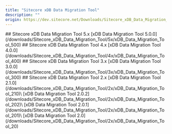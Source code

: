 ```yaml
---
title: "Sitecore xDB Data Migration Tool"
description: ""
origin: https://dev.sitecore.net/Downloads/Sitecore_xDB_Data_Migration_Tool.aspx
---
```


<Card variant='outlineRaised' px={0} mb={8}>
<CardHeader>
## Sitecore xDB Data Migration Tool 5.x
</CardHeader>
<CardBody>
[xDB Data Migration Tool 5.0.0](/downloads/Sitecore_xDB_Data_Migration_Tool/5x/xDB_Data_Migration_Tool_500)
</CardBody>          
</Card>
<Card variant='outlineRaised' px={0} mb={8}>
<CardHeader>
## Sitecore xDB Data Migration Tool 4.x
</CardHeader>
<CardBody>
[xDB Data Migration Tool 4.0.0](/downloads/Sitecore_xDB_Data_Migration_Tool/4x/xDB_Data_Migration_Tool_400)
</CardBody>          
</Card>
<Card variant='outlineRaised' px={0} mb={8}>
<CardHeader>
## Sitecore xDB Data Migration Tool 3.x
</CardHeader>
<CardBody>
[xDB Data Migration Tool 3.0.0](/downloads/Sitecore_xDB_Data_Migration_Tool/3x/xDB_Data_Migration_Tool_300)
</CardBody>          
</Card>
<Card variant='outlineRaised' px={0} mb={8}>
<CardHeader>
## Sitecore xDB Data Migration Tool 2.x
</CardHeader>
<CardBody>
[xDB Data Migration Tool 2.1.0](/downloads/Sitecore_xDB_Data_Migration_Tool/2x/xDB_Data_Migration_Tool_210)\
[xDB Data Migration Tool 2.0.2](/downloads/Sitecore_xDB_Data_Migration_Tool/2x/xDB_Data_Migration_Tool_202)\
[xDB Data Migration Tool 2.0.1](/downloads/Sitecore_xDB_Data_Migration_Tool/2x/xDB_Data_Migration_Tool_201)\
[xDB Data Migration Tool 2.0](/downloads/Sitecore_xDB_Data_Migration_Tool/2x/xDB_Data_Migration_Tool_20)
</CardBody>          
</Card>